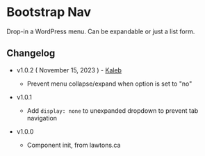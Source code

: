 # Bootstrap Nav

Drop-in a WordPress menu. Can be expandable or just a list form.

## Changelog

- v1.0.2 ( November 15, 2023 ) - [Kaleb](https://github.com/brainfork)
	- Prevent menu collapse/expand when option is set to "no"

- v1.0.1
	- Add `display: none` to unexpanded dropdown to prevent tab navigation

- v1.0.0
	- Component init, from lawtons.ca